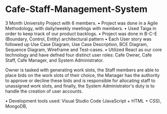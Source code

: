 # Cafe-Staff-Management-System

 3 Month University Project with 6 members.
• Project was done in a Agile Methodology, with daily/weekly meetings with
members.
• Used Taiga in order to keep track of our product backlogs.
• Project was done in B-C-E (Boundary, Control, Entity) architectural pattern
• Each User story was followed up Use Case Diagram, Use Case Description, BCE
Diagram, Sequence Diagram, Wireframe and Test-cases. 
• Utilized React as our core technology and have defned four distinct user roles:
Cafe Owner, Cafe Staff, Cafe Manager, and System Administrator.

Owner is tasked with generating work slots, the Staff members are able to place bids on the work slots of their choice, the Manager has the authority to approve or decline these bids and is responsible for allocating staff to unassigned work slots, and finally, the System Administrator's duty is to handle the creation of user accounts.

• Development tools used: Visual Studio Code (JavaScript + HTML + CSS),
 MongoDB, 

